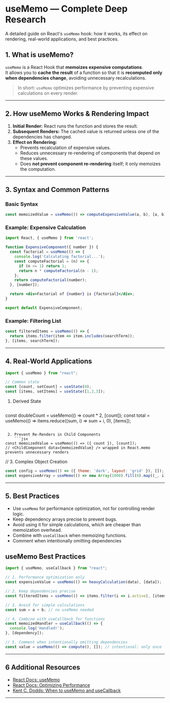 # useMemo — Complete Deep Research

A detailed guide on React's `useMemo` hook: how it works, its effect on rendering, real-world applications, and best practices.

## 1. What is useMemo?

`useMemo` is a React Hook that **memoizes expensive computations**.  
It allows you to **cache the result** of a function so that it is **recomputed only when dependencies change**, avoiding unnecessary recalculations.

> In short: `useMemo` optimizes performance by preventing expensive calculations on every render.

---

## 2. How useMemo Works & Rendering Impact

1. **Initial Render:** React runs the function and stores the result.
2. **Subsequent Renders:** The cached value is returned unless one of the dependencies has changed.
3. **Effect on Rendering:**
   - Prevents recalculation of expensive values.
   - Reduces unnecessary re-rendering of components that depend on these values.
   - Does **not prevent component re-rendering** itself; it only memoizes the computation.

---

## 3. Syntax and Common Patterns

### Basic Syntax

```jsx
const memoizedValue = useMemo(() => computeExpensiveValue(a, b), [a, b]);
```

### Example: Expensive Calculation

```jsx
import React, { useMemo } from 'react';

function ExpensiveComponent({ number }) {
  const factorial = useMemo(() => {
    console.log('Calculating factorial...');
    const computeFactorial = (n) => {
      if (n <= 1) return 1;
      return n * computeFactorial(n - 1);
    };
    return computeFactorial(number);
  }, [number]);

  return <div>Factorial of {number} is {factorial}</div>;
}

export default ExpensiveComponent;
```

### Example: Filtering List

```jsx
const filteredItems = useMemo(() => {
  return items.filter(item => item.includes(searchTerm));
}, [items, searchTerm]);
```

---

## 4. Real-World Applications

```jsx
import { useMemo } from "react";

// Common state
const [count, setCount] = useState(0);
const [items, setItems] = useState([1,2,3]);
```

1. Derived State
   ```jsx
const doubleCount = useMemo(() => count * 2, [count]);
const total = useMemo(() => items.reduce((sum, i) => sum + i, 0), [items]);
```

 2. Prevent Re-Renders in Child Components
    ```jsx
const memoizedValue = useMemo(() => ({ count }), [count]);
// <ChildComponent data={memoizedValue} /> wrapped in React.memo prevents unnecessary renders
```

// 3. Complex Object Creation
```jsx
const config = useMemo(() => ({ theme: 'dark', layout: 'grid' }), []);
const expensiveArray = useMemo(() => new Array(1000).fill(0).map((_, i) => i*i), []);
```

---

## 5. Best Practices

- Use `useMemo` for performance optimization, not for controlling render logic.
- Keep dependency arrays precise to prevent bugs.
- Avoid using it for simple calculations, which are cheaper than memoization overhead.
- Combine with `useCallback` when memoizing functions.
- Comment when intentionally omitting dependencies

## useMemo Best Practices 

```jsx
import { useMemo, useCallback } from "react";

// 1. Performance optimization only
const expensiveValue = useMemo(() => heavyCalculation(data), [data]);

// 2. Keep dependencies precise
const filteredItems = useMemo(() => items.filter(i => i.active), [items]);

// 3. Avoid for simple calculations
const sum = a + b; // no useMemo needed

// 4. Combine with useCallback for functions
const memoizedHandler = useCallback(() => {
  console.log('Handled!');
}, [dependency]);

// 5. Comment when intentionally omitting dependencies
const value = useMemo(() => compute(), []); // intentional: only once

```
---

## 6  Additional Resources

- [React Docs: useMemo](https://react.dev/reference/react/useMemo)
- [React Docs: Optimizing Performance](https://react.dev/learn/optimizing-performance)
- [Kent C. Dodds: When to useMemo and useCallback](https://kentcdodds.com/blog/usememo-and-usecallback)

---

